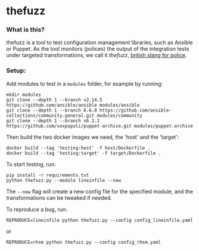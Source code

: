 # thefuzz

### What is this?

thefuzz is a tool to test configuration management libraries, such as Ansible or Puppet. As the tool monitors (polices) the output of the integration tests under targeted transformations, we call it _thefuzz_, [british slang for police](https://www.urbandictionary.com/define.php?term=the+fuzz).

### Setup:

Add modules to test in a `modules` folder, for example by running:
```
mkdir modules
git clone --depth 1 --branch v2.14.5 https://github.com/ansible/ansible modules/ansible
git clone --depth 1 --branch 6.6.0 https://github.com/ansible-collections/community.general.git modules/community
git clone --depth 1 --branch v6.1.2 https://github.com/voxpupuli/puppet-archive.git modules/puppet-archive
```

Then build the two docker images we need, the 'host' and the 'target':
```
docker build --tag 'testing:host' -f host/Dockerfile .
docker build --tag 'testing:target' -f target/Dockerfile .
```

To start testing, run: 
```
pip install -r requirements.txt
python thefuzz.py --module lineinfile --new
```
The `--new` flag will create a new config file for the specified module, and the transformations can be tweaked if needed.

To reproduce a bug, run: 
```
REPRODUCE=lineinfile python thefuzz.py --config config_lineinfile.yaml
```
or
```
REPRODUCE=rhsm python thefuzz.py --config config_rhsm.yaml
```